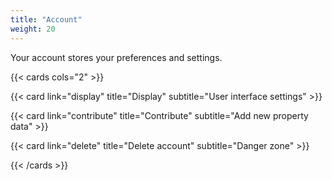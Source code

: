 ```yaml
---
title: "Account"
weight: 20
---
```


Your account stores your preferences and settings.

{{< cards cols="2" >}}

<!--- {{< card link="prefs"  title="Preferences" subtitle="Setting your personal taste and interests">}} 
	-->

{{< card link="display"  title="Display" subtitle="User interface settings" >}}

{{< card link="contribute"  title="Contribute" subtitle="Add new property data" >}}

{{< card link="delete"  title="Delete account" subtitle="Danger zone" >}}


{{< /cards >}}

